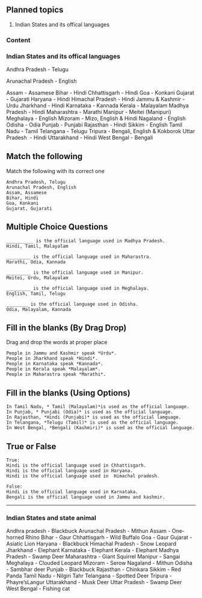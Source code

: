 ## Planned topics

1. Indian States and its offical languages


### Content

### Indian States and its offical languages

Andhra Pradesh       -   Telugu

Arunachal Pradesh    -   English

Assam                -   Assamese
Bihar                -   Hindi
Chhattisgarh         -   Hindi
Goa                  -   Konkani
Gujarat              -   Gujarati
Haryana              -   Hindi
Himachal Pradesh     -   Hindi
Jammu & Kashmir      -   Urdu
Jharkhand            -   Hindi
Karnataka            -   Kannada
Kerala               -   Malayalam
Madhya Pradesh       -   Hindi
Maharashtra          -   Marathi
Manipur              -   Meitei (Manipuri)
Meghalaya            -   English
Mizoram              -   Mizo, English & Hindi
Nagaland             -   English
Odisha               -   Odia
Punjab               -   Punjabi
Rajasthan            -   Hindi
Sikkim               -   English
Tamil Nadu           -   Tamil
Telangana            -   Telugu 
Tripura              -   Bengali, English & Kokborok
Uttar Pradesh        -   Hindi
Uttarakhand          -   Hindi
West Bengal          -   Bengali

## Match the following

Match the following with its correct one

```
Andhra Pradesh, Telugu
Arunachal Pradesh, English
Assam, Assamese
Bihar, Hindi
Goa, Konkani
Gujarat, Gujarati
```

## Multiple Choice Questions

```
__________ is the official language used in Madhya Pradesh.
Hindi, Tamil, Malayalam

_________ is the official language used in Maharastra.
Marathi, Odia, Kannada

_________ is the official language used in Manipur.
Meitei, Urdu, Malayalam

_________ is the official language used in Meghalaya.
English, Tamil, Telugu

________ is the official language used in Odisha.
Odia, Malayalam, Kannada
```

## Fill in the blanks (By Drag Drop)

Drag and drop the words at proper place

```
People in Jammu and Kashmir speak *Urdu*.
People in Jharkhand speak *Hindi*.
People in Karnataka speak *Kannada*.
People in Kerala speak *Malayalam*.
People in Maharastra speak *Marathi*.
```

## Fill in the blanks (Using Options)

```
In Tamil Nadu, * Tamil (Malayalam)*is used as the official language.
In Punjab, * Punjabi (Odia)* is used as the official language.
In Rajasthan, *Hindi (Punjabi)* is used as the official lamguage.
In Telangana, *Telugu (Tamil)* is used as the official language.
In West Bengal, *Bengali (Kashmiri)* is used as the official language.
```

## True or False

```
True: 
Hindi is the official language used in Chhattisgarh.
Hindi is the official language used in Haryana.
Hindi is the official language used in  Himachal pradesh.

False:
Hindi is the official language used in Karnataka.
Bengali is the official language used in Jammu and kashmir.
```

******************************************************************************************************************************************************************************

### Indian States and state animal

Andhra pradesh        - 	Blackbuck
Arunachal Pradesh     -   Mithun
Assam                 -   One-horned Rhino
Bihar                 -   Gaur
Chhattisgarh          -   Wild Buffalo
Goa                   -   Gaur
Gujarat               -   Asiatic Lion
Haryana               -   Blackbuck
Himachal Pradesh      -   Snow Leopard
Jharkhand             -   Elephant
Karnataka             -   Elephant
Kerala                -   Elephant
Madhya Pradesh        -   Swamp Deer
Maharashtra           -   Giant Squirrel
Manipur               -   Sangai
Meghalaya             -   Clouded Leopard
Mizoram               -   Serow
Nagaland              -   Mithun
Odisha                -   Sambhar deer
Punjab                -   Blackbuck
Rajasthan             -   Chinkara
Sikkim                -   Red Panda
Tamil Nadu            -   Nilgiri Tahr
Telangana             -   Spotted Deer
Tripura               -   Phayre’sLangur
Uttarakhand           -   Musk Deer
Uttar Pradesh         -   Swamp Deer
West Bengal           -   Fishing cat



